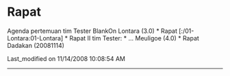 # Rapat

Agenda pertemuan tim Tester BlankOn
Lontara (3.0)
    * Rapat [:/01-Lontara:01-Lontara]
    * Rapat II tim Tester:
    * ...
Meuligoe (4.0)
    * Rapat Dadakan (20081114)

Last_modified on 11/14/2008 10:08:54 AM



---
 



